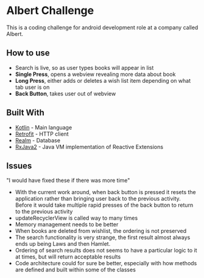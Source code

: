 # Albert Challenge

This is a coding challenge for android development role at a company called Albert. 

## How to use

* Search is live, so as user types books will appear in list
* **Single Press**, opens a webview revealing more data about book
* **Long Press**, either adds or deletes a wish list item depending on what tab user is on
* **Back Button**, takes user out of webview

## Built With

* [Kotlin](https://kotlinlang.org/) - Main language
* [Retrofit](https://square.github.io/retrofit/) - HTTP client
* [Realm](https://realm.io/) - Database
* [RxJava2](https://github.com/ReactiveX/RxJava) - Java VM implementation of Reactive Extensions

## Issues 

"I would have fixed these if there was more time"

* With the current work around, when back button is pressed it resets the application rather than bringing user back to the previous activity. Before it would take multiple rapid presses of the back button to return to the previous activity
* updateRecyclerView is called way to many times
* Memory management needs to be better
* When books are deleted from wishlist, the ordering is not preserved
* The search functionality is very strange, the first result almost always ends up being Laws and then Hamlet. 
* Ordering of search results does not seems to have a particular logic to it at times, but will return acceptable results
* Code architecture could for sure be better, especially with how methods are defined and built within some of the classes






